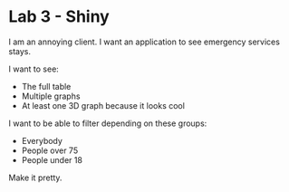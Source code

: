 # Lab 3 - Shiny

I am an annoying client. I want an application to see emergency services stays.

I want to see:
- The full table
- Multiple graphs
- At least one 3D graph because it looks cool

I want to be able to filter depending on these groups:
- Everybody
- People over 75
- People under 18

Make it pretty.